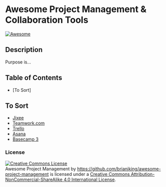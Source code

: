 # Awesome Project Management & Collaboration Tools

[![Awesome](https://cdn.rawgit.com/sindresorhus/awesome/d7305f38d29fed78fa85652e3a63e154dd8e8829/media/badge.svg)](https://github.com/sindresorhus/awesome)


## Description

Purpose is...

## Table of Contents

* [To Sort]



## To Sort
* [Jixee](https://jixee.me/)
* [Teamwork.com](https://www.teamwork.com/)
* [Trello](http://trello.com)
* [Asana](https://asana.com/)
* [Basecamp 3](https://basecamp.com)













### License

<a rel="license" href="http://creativecommons.org/licenses/by-nc-sa/4.0/"><img alt="Creative Commons License" style="border-width:0" src="https://i.creativecommons.org/l/by-nc-sa/4.0/88x31.png" /></a><br /><span xmlns:dct="http://purl.org/dc/terms/" property="dct:title">Awesome Project Management</span> by <a xmlns:cc="http://creativecommons.org/ns#" href="https://github.com/brianjking/awesome-project-management" property="cc:attributionName" rel="cc:attributionURL">https://github.com/brianjking/awesome-project-management</a> is licensed under a <a rel="license" href="http://creativecommons.org/licenses/by-nc-sa/4.0/">Creative Commons Attribution-NonCommercial-ShareAlike 4.0 International License</a>.
